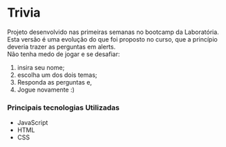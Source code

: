 # Trivia

Projeto desenvolvido nas primeiras semanas no bootcamp da Laboratória.<br/>
Esta versão é uma evolução do que foi proposto no curso, que a princípio deveria trazer as perguntas em alerts.<br/>
Não tenha medo de jogar e se desafiar:

1. insira seu nome;
2. escolha um dos dois temas;
3. Responda as perguntas e,
4. Jogue novamente :)

### Principais tecnologias Utilizadas

- JavaScript
- HTML
- CSS
